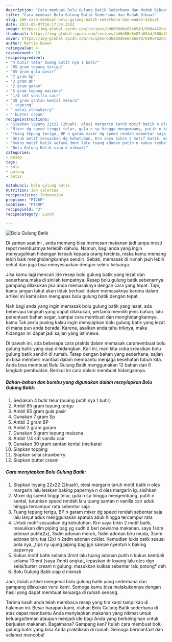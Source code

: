 ```yaml
---
description: "Cara membuat Bolu Gulung Batik Sederhana dan Mudah Dibuat"
title: "Cara membuat Bolu Gulung Batik Sederhana dan Mudah Dibuat"
slug: 180-cara-membuat-bolu-gulung-batik-sederhana-dan-mudah-dibuat
date: 2021-05-07T16:17:24.253Z
image: https://img-global.cpcdn.com/recipes/bd6d00d8e87a654d/680x482cq70/bolu-gulung-batik-foto-resep-utama.jpg
thumbnail: https://img-global.cpcdn.com/recipes/bd6d00d8e87a654d/680x482cq70/bolu-gulung-batik-foto-resep-utama.jpg
cover: https://img-global.cpcdn.com/recipes/bd6d00d8e87a654d/680x482cq70/bolu-gulung-batik-foto-resep-utama.jpg
author: Myrtie Bowen
ratingvalue: 4
reviewcount: 13
recipeingredient:
- "4 butir telur buang putih nya 1 butir"
- "85 gram tepung terigu"
- "85 gram gula pasir"
- "7 gram Sp"
- "3 gram BP"
- "2 gram garam"
- "5 gram tepung maizena"
- "1/4 sdt vanilla cair"
- "30 gram santan kental mekara"
- " topping"
- " selai strawberry"
- " butter cream"
recipeinstructions:
- "Siapkan loyang 22x22 (2buah), olesi margarin taruh motif batik n oles margarin lalu letakan baking papernya n d oles margarin lg. sisihkan"
- "Mixer dg speed tinggi telur, gula n sp hingga mengembang, putih n kental, turunkan speed rendah lalu tuang santan n vanilla cair aduk hingga tercampur rata sebentar saja"
- "Tuang tepung terigu, BP n garam mixer dg speed rendah sebentar saja lalu lanjut aduk menggunakan spatula aduk hingga tercampur rata"
- "Untuk motif sesuaikan dg kebutuhan, Krn saya bikin 2 motif batik, masukkan dlm piping bag yg sudh d beri pewarna makanan. saya 1sdm adonan putih(2x), 3sdm adonan merah, 1sdm adonan biru muda, 3sdm adonan biru tua (2x) n 2sdm adonan coklat. Kemudian lukis batik sesuai pola nya,,,tips ny ujung piping bag jgn sampe nyentuh k baking papernya"
- "Kukus motif batik selama 3mnt lalu tuang adonan putih n kukus kembali selama 10mnt (saya 7mnt) angkat, lepaskan dr loyang lalu oles dgn selai/butter cream n gulung. masukkan kulkas sebentar lalu potong² deh"
- "Bolu Gulung Batik siap d nikmati"
categories:
- Resep
tags:
- bolu
- gulung
- batik

katakunci: bolu gulung batik 
nutrition: 164 calories
recipecuisine: Indonesian
preptime: "PT26M"
cooktime: "PT50M"
recipeyield: "2"
recipecategory: Lunch

---
```



![Bolu Gulung Batik](https://img-global.cpcdn.com/recipes/bd6d00d8e87a654d/680x482cq70/bolu-gulung-batik-foto-resep-utama.jpg)

Di zaman  saat ini , anda memang bisa memesan makanan jadi tanpa mesti repot membuatnya terlebih dahulu. Namun, bagi anda yang ingin menyuguhkan hidangan terbaik kepada orang tercinta, maka kamu memang lebih baik menghidangkannya sendiri. Sebab, memasak di rumah jauh lebih sehat dan juga bisa menyesuaikan dengan selera keluarga.

Jika kamu lagi mencari ide resep bolu gulung batik yang lezat dan sederhana,maka di sinilah tempatnya. Resep bolu gulung batik  sebenarnya gampang dilakukan jika anda memasaknya dengan cara yang tepat. Tapi, kamu jangan takut akan tidak berhasil dalam memasaknya 
karena dalam artikel ini kami akan mengupas bolu gulung batik dengan tepat.  



Nah bagi anda yang ingin memasak bolu gulung batik yang lezat, ada beberapa langkah yang dapat dilakukan, pertama memilih jenis bahan, lalu penentuan bahan segar, sampai cara membuat dan menghidangkannya. kamu Tak perlu pusing kalau ingin menyiapkan bolu gulung batik yang lezat di mana pun anda berada. Karena, asalkan anda  tahu triknya, maka hidangan ini dapat jadi sajian yang istimewa.

Di bawah ini, ada beberapa cara praktis  dalam memasak caramembuat bolu gulung batik yang siap dihidangkan. Kali ini, mari kita coba kreasikan bolu gulung batik sendiri di rumah. Tetap dengan bahan yang sederhana, sajian ini bisa memberi manfaat dalam membantu menjaga kesehatan tubuh kita. Anda bisa membuat Bolu Gulung Batik menggunakan 12 bahan dan 6 langkah pembuatan. Berikut ini cara dalam membuat hidangannya.

<!--inarticleads1-->

##### Bahan-bahan dan bumbu yang digunakan dalam menyiapkan Bolu Gulung Batik:

1. Sediakan 4 butir telur (buang putih nya 1 butir)
1. Ambil 85 gram tepung terigu
1. Ambil 85 gram gula pasir
1. Gunakan 7 gram Sp
1. Ambil 3 gram BP
1. Ambil 2 gram garam
1. Gunakan 5 gram tepung maizena
1. Ambil 1/4 sdt vanilla cair
1. Gunakan 30 gram santan kental (me:kara)
1. Siapkan  topping
1. Siapkan  selai strawberry
1. Siapkan  butter cream




<!--inarticleads2-->

##### Cara menyiapkan Bolu Gulung Batik:

1. Siapkan loyang 22x22 (2buah), olesi margarin taruh motif batik n oles margarin lalu letakan baking papernya n d oles margarin lg. sisihkan
1. Mixer dg speed tinggi telur, gula n sp hingga mengembang, putih n kental, turunkan speed rendah lalu tuang santan n vanilla cair aduk hingga tercampur rata sebentar saja
1. Tuang tepung terigu, BP n garam mixer dg speed rendah sebentar saja lalu lanjut aduk menggunakan spatula aduk hingga tercampur rata
1. Untuk motif sesuaikan dg kebutuhan, Krn saya bikin 2 motif batik, masukkan dlm piping bag yg sudh d beri pewarna makanan. saya 1sdm adonan putih(2x), 3sdm adonan merah, 1sdm adonan biru muda, 3sdm adonan biru tua (2x) n 2sdm adonan coklat. Kemudian lukis batik sesuai pola nya,,,tips ny ujung piping bag jgn sampe nyentuh k baking papernya
1. Kukus motif batik selama 3mnt lalu tuang adonan putih n kukus kembali selama 10mnt (saya 7mnt) angkat, lepaskan dr loyang lalu oles dgn selai/butter cream n gulung. masukkan kulkas sebentar lalu potong² deh
1. Bolu Gulung Batik siap d nikmati




Jadi, itulah artikel mengenai  bolu gulung batik  yang sederhana dan gampang dilakukan versi kami. Semoga kamu bisa melakukannya dengan hasil yang dapat membuat keluarga di rumah senang. 

Terima kasih anda telah membaca resep yang tim kami tampilkan di halaman ini. Besar harapan kami, olahan  Bolu Gulung Batik sederhana di atas dapat membantu Anda menyiapkan makanan yang nikmat untuk keluarga/teman ataupun menjadi ide bagi Anda yang berkeinginan untuk berjualan makanan. Bagaimana? Gampang kan? Itulah cara membuat bolu gulung batik yang bisa Anda praktikkan di rumah. Semoga bermanfaat dan selamat mencoba!

